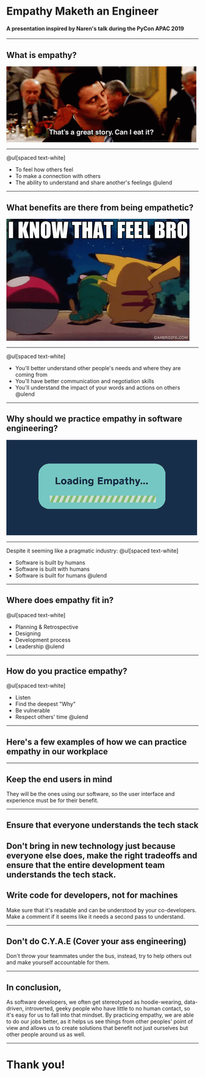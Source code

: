 # Empathy Maketh an Engineer
#### A presentation inspired by Naren's talk during the PyCon APAC 2019

---

## What is empathy?
![CanIEatIt](assets/img/canieat.gif)

---

@ul[spaced text-white]
- To feel how others feel
- To make a connection with others
- The ability to understand and share another's feelings
@ulend

---

## What benefits are there from being empathetic?
![Loading](assets/img/feelbro.gif)

---

@ul[spaced text-white]
- You'll better understand other people's needs and where they are coming from
- You'll have better communication and negotiation skills
- You'll understand the impact of your words and actions on others
@ulend

---

## Why should we practice empathy in software engineering?
![Loading](assets/img/loading.gif)

---

Despite it seeming like a pragmatic industry:
@ul[spaced text-white]
- Software is built by humans
- Software is built with humans
- Software is built for humans
@ulend

---

## Where does empathy fit in?

@ul[spaced text-white]
- Planning & Retrospective
- Designing
- Development process
- Leadership
@ulend

---

## How do you practice empathy?

@ul[spaced text-white]
- Listen
- Find the deepest "Why"
- Be vulnerable
- Respect others' time
@ulend

---

## Here's a few examples of how we can practice empathy in our workplace

---

## Keep the end users in mind
They will be the ones using our software, so the user interface and experience must be for their benefit.

---

## Ensure that everyone understands the tech stack
Don't bring in new technology just because everyone else does, make the right tradeoffs and ensure that the entire development team understands the tech stack.
---

## Write code for developers, not for machines
Make sure that it's readable and can be understood by your co-developers. Make a comment if it seems like it needs a second pass to understand.

---

## Don't do C.Y.A.E (Cover your ass engineering)
Don't throw your teammates under the bus, instead, try to help others out and make yourself accountable for them.

---

## In conclusion,
As software developers, we often get stereotyped as hoodie-wearing, data-driven, introverted, geeky people who have little to no human contact, so it's easy for us to fall into that mindset. By practicing empathy, we are able to do our jobs better, as it helps us see things from other peoples' point of view and allows us to create solutions that benefit not just ourselves but other people around us as well.

---

# Thank you!